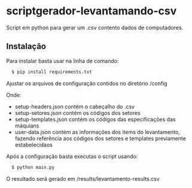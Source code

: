 # scriptgerador-levantamando-csv
Script em python para gerar um .csv contento dados de computadores.

## Instalação
Para instalar basta usar na linha de comando:

```bash
  $ pip install requirements.txt
```

Ajustar os arquivos de configuração contidos no diretório /config

Onde: 
* setup-headers.json contém o cabeçalho do .csv
* setup-setores.json contém os códigos dos setores
* setup-templates.json contém os códigos das especificações das máquians
* user-data.json contém as informações dos items do levantamento, fazendo referência aos códigos dos setores e templates previamente estabelecidaos

Após a configuração basta executas o script usando:

```bash
  $ python main.py
```

O resultado será gerado em /results/levantamento-results.csv
